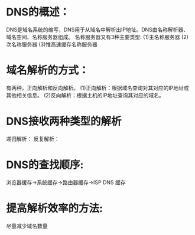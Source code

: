 # DNS的概述：
  DNS是域名系统的缩写，DNS用于从域名中解析出IP地址。DNS由名称解析器、域名空间、名称服务器组成。
  名称服务器又有3种主要类型:
    (1)主名称服务器
    (2)次名称服务器
    (3)惟高速缓存名称服务器

# 域名解析的方式：
 有两种，正向解析和反向解析。
 (1)正向解析：根据域名查询对其对应的IP地址或其他相关信息。
 (2)反向解析：根据主机的IP地址查询其对应的域名。

# DNS接收两种类型的解析
 递归解析：
 反复解析：

# DNS的查找顺序:
  浏览器缓存→系统缓存→路由器缓存→ISP DNS 缓存

# 提高解析效率的方法:
  尽量减少域名数量

